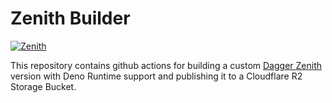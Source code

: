 # Zenith Builder

[![Zenith](https://github.com/tsirysndr/zenith-builder/actions/workflows/build-and-upload.yml/badge.svg)](https://github.com/tsirysndr/zenith-builder/actions/workflows/build-and-upload.yml)

This repository contains github actions for building a custom [Dagger Zenith](https://github.com/tsirysndr/dagger/tree/zenith-functions) version with Deno Runtime support and publishing it to a Cloudflare R2 Storage Bucket.